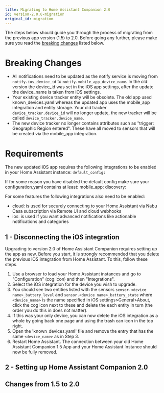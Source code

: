```yaml
---
title: Migrating to Home Assistant Companion 2.0
id: version-2.0.0-migration
original_id: migration
---
```


The steps below should guide you through the process of migrating from the previous app version (1.5) to 2.0. Before going any further, please make sure you read the [breaking changes](migration#breaking-changes) listed below.

# Breaking Changes
- All notifications need to be updated as the notify service is moving from ```notify.ios_device_id``` to ```notify.mobile_app_device_name```. In the old version the device_id was set in the iOS app settings, after the update the device_name is taken from iOS settings.
- Your existing device tracker entity will be obsolete. The old app used known_devices.yaml whereas the updated app uses the mobile_app integration and entity storage. Your old tracker ```device_tracker.device_id``` will no longer update, the new tracker will be called ```device_tracker.device_name```.
- The new device tracker no longer contains attributes such as "trigger: Geographic Region entered". These have all moved to sensors that will be created via the mobile_app integration.

# Requirements
The new updated iOS app requires the following integrations to be enabled in your Home Assistant instance:
```default_config:``` 

If for some reason you have disabled the default config make sure your configuration.yaml contains at least:
mobile_app:
discovery:


For some features the following integrations also need to be enabled:
- cloud: is used for securely connecting to your Home Assistant via Nabu Casa subscription via Remote UI and cloud webhooks
- ios: is used if you want advanced notifications like actionable notifications and categories

## 1 - Disconnecting the iOS integration

Upgrading to version 2.0 of Home Assistant Companion requires setting up the app as new. Before you start, it is strongly recommended that you delete the previous iOS integration from Home Assistant. To this, follow these steps.

1.  Use a browser to load your Home Assistant instances and go to "Configuration" (cog icon) and then "Integrations".
2.  Select the iOS integration for the device you wish to upgrade.
3.  You should see two entities listed with the sensors `sensor.<device name>_battery_level` and `sensor.<device name>_battery_state` where `<device_name>` is the name specified in iOS settings>General>About, click the cog icon next to these and delete the each entity in turn (the order you do this in does not matter).
4.  If this was your only device, you can now delete the iOS integration as a whole by going back one page and using the trash can icon in the top right.
5.  Open the 'known_devices.yaml' file and remove the entry that has the same `<device_name>` as in Step 3.
6.  Restart Home Assistant. The connection between your old Home Assistant Companion 1.5 App and your Home Assistant Instance should now be fully removed.




## 2 - Setting up Home Assistant Companion 2.0

## Changes from 1.5 to 2.0
